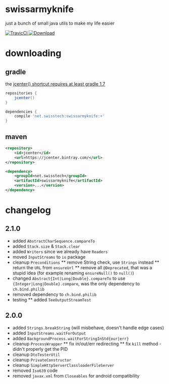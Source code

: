 
# swissarmyknife

just a bunch of small java utils to make my life easier

[ ![TravicCI](https://travis-ci.org/stackmagic/swissarmyknife.svg?branch=master) ](https://travis-ci.org/stackmagic/swissarmyknife)
[ ![Download](https://api.bintray.com/packages/stackmagic/maven/swissarmyknife/images/download.svg) ](https://bintray.com/stackmagic/maven/swissarmyknife/_latestVersion)

# downloading

## gradle

the [jcenter() shortcut requires at least gradle 1.7](http://www.gradle.org/docs/1.7/release-notes#jcenter-repository-support)

```groovy
repositories {
    jcenter()
}

dependencies {
    compile 'net.swisstech:swissarmyknife:+'
}
```

## maven

```xml
<repository>
    <id>jcenter</id>
    <url>https://jcenter.bintray.com/</url>
</repository>
```

```xml
<dependency>
    <groupId>net.swisstech</groupId>
    <artifactId>swissarmyknife</artifactId>
    <version>...</version>
</dependency>
```

# changelog

## 2.1.0

* added `AbstractCharSequence.compareTo`
* added `Stack.size` & `Stack.clear`
* added `Writers` since we already have `Readers`
* moved `InputStreams` to `io` package
* cleanup `Preconditions`
** remove String check, use `Strings` instead
** return the `URL` from `ensureUrl`
** remove all `@Deprecated`, that was a stupid idea (for example renaming `ensureNull()` to `null()`)
* changed `Abstract{Int|Long|Double}.compareTo` to use `{Integer|Long|Double}.compare`, was the only dependency to `ch.bind.philib`
* removed dependency to `ch.bind.philib`
* testing
** added `TeeOutputStreamTest`

## 2.0.0

* added `Strings.breakString` (will misbehave, doesn't handle edge cases)
* added `InputStreams.waitForOutput`
* added `BackgroundProcess.waitForStringInStd{our|err}`
* cleanup `ProcessWrapper`
** fix in/out/err redirecting
** fix `kill` method - didn't properly get the PID
* cleanup `DtoTesterUtil`
* cleanup `PrivateConstructor`
* cleanup `SimpleHttpServerClassloaderFileServer`
* removed `Iso639` code
* removed `javax.xml` from `Closeables` for android compatibility
